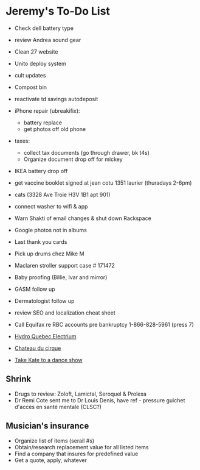 # Jeremy's To-Do List

- Check dell battery type
- review Andrea sound gear
- Clean 27 website
- Unito deploy system
- cult updates

- Compost bin
- reactivate td savings autodeposit
- iPhone repair (ubreakifix):
  - battery replace
  - get photos off old phone

- taxes:
  - collect tax documents (go through drawer, bk t4s)
  - Organize document drop off for mickey
- IKEA battery drop off
- get vaccine booklet signed at jean cotu 1351 laurier (thuradays 2-6pm)
- cats (3328 Ave Troie H3V 1B1 apt 901)
- connect washer to wifi & app
- Warn Shakti of email changes & shut down Rackspace
- Google photos not in albums
- Last thank you cards
- Pick up drums chez Mike M
- Maclaren stroller support case # 171472
- Baby proofing (Billie, Ivar and mirror)
- GASM follow up
- Dermatologist follow up
- review SEO and localization cheat sheet
- Call Equifax re RBC accounts pre bankruptcy 1-866-828-5961 (press 7)
- [Hydro Quebec Electrium](http://www.hydroquebec.com/visit/monteregie/electrium.html)
- [Chateau du cirque](https://www.chateau-cirque.com/)
- [Take Kate to a dance show](https://www.quebecdanse.org/)

## Shrink

- Drugs to review: Zoloft, Lamictal, Seroquel & Prolexa
- Dr Remi Cote sent me to Dr Louis Denis, have ref - pressure guichet d'accès en santé mentale (CLSC?)

## Musician's insurance

- Organize list of items (serail #s)
- Obtain/research replacement value for all listed items
- Find a company that insures for predefined value
- Get a quote, apply, whatever
